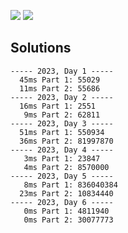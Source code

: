 ![](https://img.shields.io/badge/stars%20⭐-12-yellow) ![](https://img.shields.io/badge/days%20completed-6-red)



## Solutions
```
----- 2023, Day 1 -----
  45ms Part 1: 55029
  11ms Part 2: 55686
----- 2023, Day 2 -----
  16ms Part 1: 2551
   9ms Part 2: 62811
----- 2023, Day 3 -----
  51ms Part 1: 550934
  36ms Part 2: 81997870
----- 2023, Day 4 -----
   3ms Part 1: 23847
   4ms Part 2: 8570000
----- 2023, Day 5 -----
   8ms Part 1: 836040384
  23ms Part 2: 10834440
----- 2023, Day 6 -----
   0ms Part 1: 4811940
   0ms Part 2: 30077773
```
